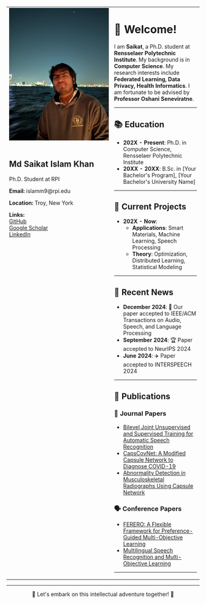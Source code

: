 <table>
<tr>
<td width="260" valign="top">
  <img src="https://github.com/saikat15010/saikat15010/blob/main/saikat.jpeg" alt="Md Saikat Islam Khan" width="260"/><br><br>
  
  <h2>Md Saikat Islam Khan</h2>
  <p>Ph.D. Student at RPI</p>
  <p><b>Email:</b> islamm9@rpi.edu</p>
  <p><b>Location:</b> Troy, New York</p>
  <p><b>Links:</b><br>
  <a href="https://github.com/saikat15010">GitHub</a><br>
  <a href="https://scholar.google.com/citations?user=_KIOkQsAAAAJ&hl=en">Google Scholar</a><br>
  <a href="https://https://www.linkedin.com/in/bappy123//">LinkedIn</a>
  </p>
</td>

<td valign="top">

<h1>👋 Welcome!</h1>

I am <b>Saikat</b>, a Ph.D. student at <b>Rensselaer Polytechnic Institute</b>. My background is in <b>Computer Science</b>. My research interests include <b>Federated Learning, Data Privacy, Health Informatics</b>. I am fortunate to be advised by <b>Professor Oshani Seneviratne</b>.

---

## 📚 Education

- **202X - Present**: Ph.D. in Computer Science, Rensselaer Polytechnic Institute
- **20XX - 20XX**: B.Sc. in [Your Bachelor's Program], [Your Bachelor's University Name]

---

## 💬 Current Projects

- **202X - Now**:
  - **Applications**: Smart Materials, Machine Learning, Speech Processing
  - **Theory**: Optimization, Distributed Learning, Statistical Modeling

---

## 📢 Recent News

- **December 2024**: 🎉 Our paper accepted to IEEE/ACM Transactions on Audio, Speech, and Language Processing
- **September 2024**: 🏆 Paper accepted to NeurIPS 2024
- **June 2024**: ✈️ Paper accepted to INTERSPEECH 2024

---

## 📝 Publications

### 📖 Journal Papers
- [Bilevel Joint Unsupervised and Supervised Training for Automatic Speech Recognition](#)
- [CapsCovNet: A Modified Capsule Network to Diagnose COVID-19](#)
- [Abnormality Detection in Musculoskeletal Radiographs Using Capsule Network](#)

### 🗣️ Conference Papers
- [FERERO: A Flexible Framework for Preference-Guided Multi-Objective Learning](#)
- [Multilingual Speech Recognition and Multi-Objective Learning](#)

---

</td>
</tr>
</table>

---

<p align="center">
  🚀 Let's embark on this intellectual adventure together! 🚀
</p>

